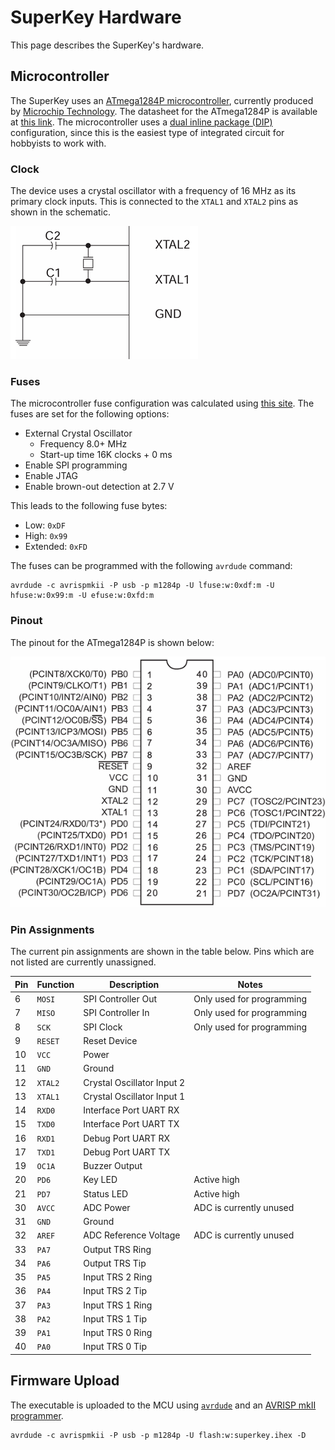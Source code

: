# SuperKey Hardware

This page describes the SuperKey's hardware.

## Microcontroller

The SuperKey uses an [ATmega1284P microcontroller](https://www.microchip.com/en-us/product/ATmega1284p), currently
produced by [Microchip Technology](https://www.microchip.com/). The datasheet for the ATmega1284P is available at
[this link](https://ww1.microchip.com/downloads/en/DeviceDoc/ATmega164A_PA-324A_PA-644A_PA-1284_P_Data-Sheet-40002070B.pdf).
The microcontroller uses a [dual inline package (DIP)](https://en.wikipedia.org/wiki/Dual_in-line_package)
configuration, since this is the easiest type of integrated circuit for hobbyists to work with.

### Clock

The device uses a crystal oscillator with a frequency of 16 MHz as its primary clock inputs. This is connected to the
`XTAL1` and `XTAL2` pins as shown in the schematic.

![Crystal Schematic](xtal.png "Crystal Schematic")

### Fuses

The microcontroller fuse configuration was calculated using [this site](https://www.engbedded.com/fusecalc/). The fuses
are set for the following options:

- External Crystal Oscillator
  - Frequency 8.0+ MHz
  - Start-up time 16K clocks + 0 ms
- Enable SPI programming
- Enable JTAG
- Enable brown-out detection at 2.7 V

This leads to the following fuse bytes:

- Low: `0xDF`
- High: `0x99`
- Extended: `0xFD`

The fuses can be programmed with the following `avrdude` command:

```
avrdude -c avrispmkii -P usb -p m1284p -U lfuse:w:0xdf:m -U hfuse:w:0x99:m -U efuse:w:0xfd:m
```

### Pinout

The pinout for the ATmega1284P is shown below:

![Device Pinout](pinout.png "Device Pinout")

### Pin Assignments

The current pin assignments are shown in the table below. Pins which are not listed are currently unassigned.

| Pin | Function | Description                | Notes                     |
|-----|----------|----------------------------|---------------------------|
| 6   | `MOSI`   | SPI Controller Out         | Only used for programming |
| 7   | `MISO`   | SPI Controller In          | Only used for programming |
| 8   | `SCK`    | SPI Clock                  | Only used for programming |
| 9   | `RESET`  | Reset Device               |                           |
| 10  | `VCC`    | Power                      |                           |
| 11  | `GND`    | Ground                     |                           |
| 12  | `XTAL2`  | Crystal Oscillator Input 2 |                           |
| 13  | `XTAL1`  | Crystal Oscillator Input 1 |                           |
| 14  | `RXD0`   | Interface Port UART RX     |                           |
| 15  | `TXD0`   | Interface Port UART TX     |                           |
| 16  | `RXD1`   | Debug Port UART RX         |                           |
| 17  | `TXD1`   | Debug Port UART TX         |                           |
| 19  | `OC1A`   | Buzzer Output              |                           |
| 20  | `PD6`    | Key LED                    | Active high               |
| 21  | `PD7`    | Status LED                 | Active high               |
| 30  | `AVCC`   | ADC Power                  | ADC is currently unused   |
| 31  | `GND`    | Ground                     |                           |
| 32  | `AREF`   | ADC Reference Voltage      | ADC is currently unused   |
| 33  | `PA7`    | Output TRS Ring            |                           |
| 34  | `PA6`    | Output TRS Tip             |                           |
| 35  | `PA5`    | Input TRS 2 Ring           |                           |
| 36  | `PA4`    | Input TRS 2 Tip            |                           |
| 37  | `PA3`    | Input TRS 1 Ring           |                           |
| 38  | `PA2`    | Input TRS 1 Tip            |                           |
| 39  | `PA1`    | Input TRS 0 Ring           |                           |
| 40  | `PA0`    | Input TRS 0 Tip            |                           |

## Firmware Upload

The executable is uploaded to the MCU using [`avrdude`](https://www.nongnu.org/avrdude/) and an
[AVRISP mkII programmer](https://a.co/d/59zSwb5).

```
avrdude -c avrispmkii -P usb -p m1284p -U flash:w:superkey.ihex -D
```
